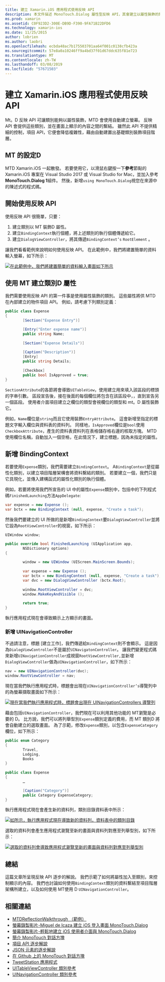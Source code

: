 ```yaml
---
title: 建立 Xamarin.iOS 應用程式使用反映 API
description: 本文件描述 MonoTouch.Dialog 屬性型反映 API，其會建立以屬性裝飾的類別為基礎的 UI。
ms.prod: xamarin
ms.assetid: C0F923D2-300E-DB9D-F390-9FA71B22DFD6
ms.technology: xamarin-ios
ms.date: 11/25/2015
author: lobrien
ms.author: laobri
ms.openlocfilehash: ecbda48ac7b175503701aa64f001c0138cfb423a
ms.sourcegitcommit: 57e8a0a10246ff9a4bd37f01d67ddc635f81e723
ms.translationtype: MT
ms.contentlocale: zh-TW
ms.lasthandoff: 03/08/2019
ms.locfileid: "57671503"
---
```

# <a name="creating-a-xamarinios-application-using-the-reflection-api"></a>建立 Xamarin.iOS 應用程式使用反映 API

Mt。D 反映 API 可讓類別能夠以屬性裝飾，MTD 會使用自動建立螢幕。 反映 API 會提供這些類別，並在畫面上顯示的內容之間的繫結。 雖然此 API 不提供精細的控制，項目 API，它便會降低複雜性，藉由自動建置出基礎類別裝飾項目階層。

## <a name="setting-up-mtd"></a>MT 的設定D

MTD Xamarin.iOS 一起散發。 若要使用它，以滑鼠右鍵按一下**參考**節點的 Xamarin.iOS 專案在 Visual Studio 2017 或 Visual Studio for Mac，並加入參考**MonoTouch.Dialog 1**組件。 然後，新增`using MonoTouch.Dialog`視您在來源中的陳述式的程式碼。

## <a name="getting-started-with-the-reflection-api"></a>開始使用反映 API

使用反映 API 很簡單，只要：

1.  建立類別以 MT 裝飾D 屬性。
1.  建立`BindingContext`執行個體，將上述類別的執行個體傳遞給它。 
1.  建立`DialogViewController`，將其傳遞`BindingContext’s` `RootElement` 。 


讓我們看看範例來說明如何使用反映 API。 在此範例中，我們將建置簡單的資料輸入螢幕，如下所示：

 [![](reflection-api-walkthrough-images/01-expense-entry.png "在此範例中，我們將建置簡單的資料輸入畫面如下所示")](reflection-api-walkthrough-images/01-expense-entry.png#lightbox)

## <a name="creating-a-class-with-mtd-attributes"></a>使用 MT 建立類別D 屬性

我們需要使用反映 API 的第一件事是使用屬性裝飾的類別。 這些屬性將供 MTD 在內部建立的物件項目 API。 例如，請考慮下列類別定義：

```csharp
public class Expense
{
        [Section("Expense Entry")]

        [Entry("Enter expense name")]
        public string Name;
        
        [Section("Expense Details")]
  
        [Caption("Description")]
        [Entry]
        public string Details;
        
        [Checkbox]
        public bool IsApproved = true;
}
```

`SectionAttribute`的各節將會導致`UITableView`，使用建立用來填入該區段的標頭的字串引數。 區段宣告後，接在後面的每個欄位將包含在該區段中，，直到宣告另一個區段。
使用者介面項目建立之欄位的類型會視欄位的類型和 mt。D 屬性裝飾它。

例如，`Name`欄位是`string`而且它使用裝飾`EntryAttribute`。 這會新增至指定的標題文字輸入欄位與資料表的資料列。 同樣地，`IsApproved`欄位是`bool`使用`CheckboxAttribute`，產生的資料表資料列在表格儲存格右邊的核取方塊。 MTD 使用欄位名稱，自動加入一個空格，在此情況下，建立標題，因為未指定的屬性。

## <a name="adding-the-bindingcontext"></a>新增 BindingContext

若要使用`Expense`類別，我們需要建立`BindingContext`。 A`BindingContext`是從屬性化類別，以建立項目階層架構會將資料繫結的類別。 若要建立一個，我們只是它具現化，並傳入建構函式的屬性化類別的執行個體。

例如，若要將使用我們所宣告的 UI 中的屬性`Expense`類別中，包括中的下列程式碼`FinishedLaunching`方法`AppDelegate`:

```csharp
var expense = new Expense ();
var bctx = new BindingContext (null, expense, "Create a task");
```

然後我們要建立的 UI 所做的是新增`BindingContext`要`DialogViewController`並將它設為`RootViewController`的視窗，如下所示：

```csharp
UIWindow window;

public override bool FinishedLaunching (UIApplication app, 
        NSDictionary options)
{
   
        window = new UIWindow (UIScreen.MainScreen.Bounds);
            
        var expense = new Expense ();
        var bctx = new BindingContext (null, expense, "Create a task");
        var dvc = new DialogViewController (bctx.Root);
            
        window.RootViewController = dvc;
        window.MakeKeyAndVisible ();
            
        return true;
}
```

執行應用程式現在會導致顯示上方顯示的畫面。

### <a name="adding-a-uinavigationcontroller"></a>新增 UINavigationController

不過請注意，標題 [建立工作]，我們傳遞給`BindingContext`則不會顯示。 這是因為`DialogViewController`不是屬於`UINavigatonController`。 讓我們變更程式碼來新增`UINavigationController`成視窗`RootViewController,`並新增`DialogViewController`做為`UINavigationController`，如下所示：

```csharp
nav = new UINavigationController(dvc);
window.RootViewController = nav;
```

現在當我們執行應用程式時，標題會出現在`UINavigationController’s`導覽列中的為螢幕擷取畫面如下所示：

 [![](reflection-api-walkthrough-images/02-create-task.png "現在當我們執行應用程式時，標題會出現在 UINavigationControllers 導覽列")](reflection-api-walkthrough-images/02-create-task.png#lightbox)

藉由包括`UINavigationController`，我們現在可以利用其他功能的 MT瀏覽是必要的 D。 比方說，我們可以將列舉型別`Expense`類別定義的費用，而 MT 類別D 將會自動建立的選取畫面。 為了示範，修改`Expense`類別，以包含`ExpenseCategory`欄位，如下所示：

```csharp
public enum Category
{
        Travel,
        Lodging,
        Books
}
        
public class Expense
{
        …

        [Caption("Category")]
        public Category ExpenseCategory;
}
```

執行應用程式現在會產生新的資料列，類別目錄資料表中所示：

 [![](reflection-api-walkthrough-images/03-set-details.png "如所示，執行應用程式現在導致新的資料列，資料表中的類別目錄")](reflection-api-walkthrough-images/03-set-details.png#lightbox)

選取的資料列會產生應用程式瀏覽至新的畫面與資料列對應至列舉型別，如下所示：

 [![](reflection-api-walkthrough-images/04-set-category.png "選取的資料列會導致應用程式瀏覽至新的畫面與資料列對應至列舉型別")](reflection-api-walkthrough-images/04-set-category.png#lightbox)

 <a name="Summary" />


## <a name="summary"></a>總結

這篇文章所呈現反映 API 逐步的解說。 我們示範了如何將屬性加入至類別，來控制顯示的內容。 我們也討論如何使用`BindingContext`類別的資料繫結至項目階層架構所建立，以及如何使用 MT使用 D `UINavigationController`。


## <a name="related-links"></a>相關連結

- [MTDReflectionWalkthrough （範例）](https://developer.xamarin.com/samples/MTDReflectionWalkthrough/)
- [螢幕錄製影片-Miguel de Icaza 建立 iOS 登入畫面 MonoTouch.Dialog](http://youtu.be/3butqB1EG0c)
- [螢幕錄製影片-輕鬆地建立 iOS 使用者介面與 MonoTouch.Dialog](http://youtu.be/j7OC5r8ZkYg)
- [簡介 MonoTouch 對話方塊](~/ios/user-interface/monotouch.dialog/index.md)
- [項目 API 逐步解說](~/ios/user-interface/monotouch.dialog/elements-api-walkthrough.md)
- [JSON 元素的逐步解說](~/ios/user-interface/monotouch.dialog/monotouch.dialog-json-markup.md)
- [在 Github 上的 MonoTouch 對話方塊](https://github.com/migueldeicaza/MonoTouch.Dialog)
- [TweetStation 應用程式](https://github.com/migueldeicaza/TweetStation)
- [UITableViewController 類別參考](https://developer.apple.com/library/ios/#DOCUMENTATION/UIKit/Reference/UITableViewController_Class/Reference/Reference.html)
- [UINavigationController 類別參考](https://developer.apple.com/library/ios/#documentation/UIKit/Reference/UINavigationController_Class/Reference/Reference.html)
